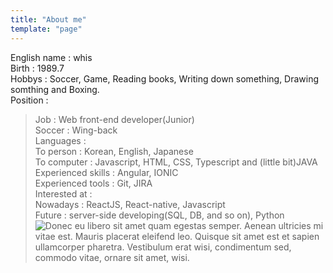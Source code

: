 ```yaml
---
title: "About me"
template: "page"
---
```


English name : whis  
Birth : 1989.7  
Hobbys : Soccer, Game, Reading books, Writing down something, Drawing somthing and Boxing.  
Position :  
> Job : Web front-end developer(Junior)  
> Soccer : Wing-back  
Languages :  
> To person : Korean, English, Japanese  
> To computer : Javascript, HTML, CSS, Typescript and (little bit)JAVA  
Experienced skills : Angular, IONIC  
Experienced tools : Git, JIRA  
Interested at :  
> Nowadays : ReactJS, React-native, Javascript  
> Future : server-side developing(SQL, DB, and so on), Python  
![Donec eu libero sit amet quam egestas semper. Aenean ultricies mi vitae est. Mauris placerat eleifend leo. Quisque sit amet est et sapien ullamcorper pharetra. Vestibulum erat wisi, condimentum sed, commodo vitae, ornare sit amet, wisi.](/media/image-2.jpg)
